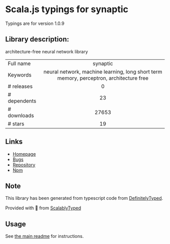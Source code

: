 
# Scala.js typings for synaptic

Typings are for version 1.0.9

## Library description:
architecture-free neural network library

|                    |                 |
| ------------------ | :-------------: |
| Full name          | synaptic |
| Keywords           | neural network, machine learning, long short term memory, perceptron, architecture free |
| # releases         | 0 |
| # dependents       | 23 |
| # downloads        | 27653 |
| # stars            | 19 |

## Links
- [Homepage](http://caza.la/synaptic)
- [Bugs](https://github.com/cazala/synaptic/issues)
- [Repository](https://github.com/cazala/synaptic)
- [Npm](https://www.npmjs.com/package/synaptic)
    


## Note
This library has been generated from typescript code from [DefinitelyTyped](https://definitelytyped.org).

Provided with :purple_heart: from [ScalablyTyped](https://github.com/oyvindberg/ScalablyTyped)

## Usage
See [the main readme](../../readme.md) for instructions.


